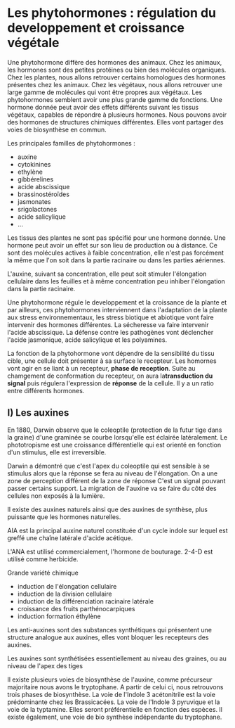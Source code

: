 # Les phytohormones : régulation du developpement et croissance végétale



Une phytohormone diffère des hormones des animaux. Chez les animaux, les hormones sont des petites protéines ou bien des molécules organiques. Chez les plantes, nous allons retrouver certains homologues des hormones présentes chez les animaux. Chez les végétaux, nous allons retrouver une large gamme de molécules qui vont être propres aux végétaux. Les phytohormones semblent avoir une plus grande gamme de fonctions. Une hormone donnée peut avoir des effets différents suivant les tissus végétaux, capables de répondre à plusieurs hormones. Nous pouvons avoir des hormones de structures chimiques différentes. Elles vont partager des voies de biosynthèse en commun.

Les principales familles de phytohormones :

* auxine
* cytokinines
* ethylène
* gibbérelines
* acide abscissique
* brassinostéroïdes
* jasmonates
* srigolactones
* acide salicylique
* ...

Les tissus des plantes ne sont pas spécifié pour une hormone donnée. Une hormone peut avoir un effet sur son lieu de production ou à distance. Ce sont des molécules actives à faible concentration, elle n'est pas forcément la même que l'on soit dans la partie racinaire ou dans les parties aériennes.

L'auxine, suivant sa concentration, elle peut soit stimuler l'élongation cellulaire dans les feuilles et à même concentration peu inhiber l'élongation dans la partie racinaire.  

Une phytohormone régule le developpement et la croissance de la plante et par ailleurs, ces phytohormones interviennent dans l'adaptation de la plante aux stress environnementaux, les stress biotique et abiotique vont faire intervenir des hormones différentes. La sécheresse va faire intervenir l'acide abscissique. La défense contre les pathogènes vont déclencher l'acide jasmonique, acide salicylique et les polyamines.

La fonction de la phytohormone vont dépendre de la sensibilité du tissu cible, une cellule doit présenter à sa surface le recepteur. Les homornes vont agir en se liant à un recepteur, **phase de reception**. Suite au chamgement de conformation du recepteur, on aura la**transduction du signal** puis régulera l'expression de **réponse** de la cellule. Il y a un ratio entre différents hormones.  

## I) Les auxines

En 1880, Darwin observe que le coleoptile (protection de la futur tige dans la graine) d'une graminée se courbe lorsqu'elle est éclairée latéralement. Le phototropisme est une croissance différentielle qui est orienté en fonction d'un stimulus, elle est irreversible. 

Darwin a démontré que c'est l'apex du coleoptile qui est sensible à se stimulus alors que la réponse se fera au niveau de l'élongation. On a une zone de perception différent de la zone de réponse C'est un signal pouvant passer certains support. La migration de l'auxine va se faire du côté des cellules non exposés à la lumière.

Il existe des auxines naturels ainsi que des auxines de synthèse, plus puissante que les hormones naturelles.

AIA est la principal auxine naturel constituée d'un cycle indole sur lequel est greffé une chaîne latérale d'acide acétique. 

L'ANA est utilisé commercialement, l'hormone de bouturage. 2-4-D est utilisé comme herbicide. 

Grande variété chimique

* induction de l'élongation cellulaire
* induction de la division cellulaire
* induction de la différenciation racinaire latérale
* croissance des fruits parthénocarpiques
* induction formation éthylène

Les anti-auxines sont des substances synthétiques qui présentent une structure analogue aux auxines, elles vont bloquer les recepteurs des auxines.

Les auxines sont synthétisées essentiellement au niveau des graines, ou au niveau de l'apex des tiges

Il existe plusieurs voies de biosynthèse de l'auxine, comme précurseur majoritaire nous avons le tryptophane. A partir de celui ci, nous retrouvons trois phases de biosynthèse. La voie de l'Indole 3 acétonitrile est la voie prédominante chez les Brassicacées. La voie de l'Indole 3 pyruvique et la voie de la typtamine. Elles seront préférentielle en fonction des espèces. Il existe également, une voie de bio synthèse indépendante du tryptophane.  









